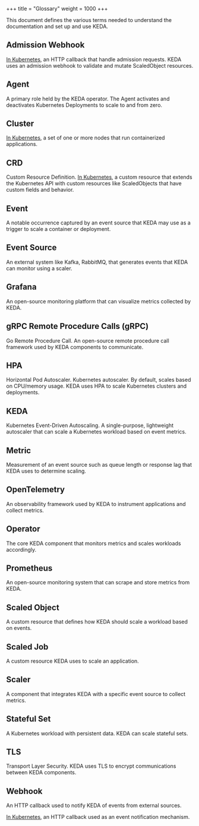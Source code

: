 +++
title = "Glossary"
weight = 1000
+++

This document defines the various terms needed to understand the documentation and set up and use KEDA.

## Admission Webhook

[In Kubernetes](https://kubernetes.io/docs/reference/access-authn-authz/extensible-admission-controllers/), an HTTP callback that handle admission requests. KEDA uses an admission webhook to validate and mutate ScaledObject resources.

## Agent

A primary role held by the KEDA operator. The Agent activates and deactivates Kubernetes Deployments to scale to and from zero.

## Cluster

[In Kubernetes](https://kubernetes.io/docs/reference/glossary/?fundamental=true#term-cluster), a set of one or more nodes that run containerized applications.

## CRD 

Custom Resource Definition. [In Kubernetes](https://kubernetes.io/docs/reference/glossary/?fundamental=true#term-CustomResourceDefinition), a custom resource that extends the Kubernetes API with custom resources like ScaledObjects that have custom fields and behavior.

## Event

A notable occurrence captured by an event source that KEDA may use as a trigger to scale a container or deployment.

## Event Source

An external system like Kafka, RabbitMQ, that generates events that KEDA can monitor using a scaler.

## Grafana

An open-source monitoring platform that can visualize metrics collected by KEDA.

## gRPC Remote Procedure Calls (gRPC)

Go Remote Procedure Call. An open-source remote procedure call framework used by KEDA components to communicate.

## HPA 

Horizontal Pod Autoscaler. Kubernetes autoscaler. By default, scales based on CPU/memory usage. KEDA uses HPA to scale Kubernetes clusters and deployments.

## KEDA 

Kubernetes Event-Driven Autoscaling. A single-purpose, lightweight autoscaler that can scale a Kubernetes workload based on event metrics.

## Metric

Measurement of an event source such as queue length or response lag that KEDA uses to determine scaling.

## OpenTelemetry 

An observability framework used by KEDA to instrument applications and collect metrics.

## Operator

The core KEDA component that monitors metrics and scales workloads accordingly.

## Prometheus

An open-source monitoring system that can scrape and store metrics from KEDA.

## Scaled Object

A custom resource that defines how KEDA should scale a workload based on events.

## Scaled Job

A custom resource KEDA uses to scale an application.

## Scaler

A component that integrates KEDA with a specific event source to collect metrics.

## Stateful Set

A Kubernetes workload with persistent data. KEDA can scale stateful sets.

## TLS

Transport Layer Security. KEDA uses TLS to encrypt communications between KEDA components.

## Webhook

An HTTP callback used to notify KEDA of events from external sources.

[In Kubernetes](https://kubernetes.io/docs/reference/access-authn-authz/webhook/), an HTTP callback used as an event notification mechanism.
